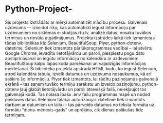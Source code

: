 # Python-Project-
Šis projekts izstrādāts ar mērķi automatizēt mācību procesu. Galvenais uzdevums — izveidot rīku, kas automātiski iegūst informāciju par uzdevumiem no sistēmas e-studijas.rtu.lv, analizē datus, nosaka tuvākos termiņus un nosūta atgādinājumus.
Projekta izstrādes laikā tiek izmantotas tādas bibliotēkas kā: Selenium, BeautifulSoup, Plyer, python-dotenv, datetime.
Selenium tiek izmantots pārlūkprogrammas vadībai – lai atvērtu Google Chrome, ievadītu lietotājvārdu un paroli, piespiestu pogu datu apstiprināšanai un iegūtu informāciju no kalendāra ar uzdevumiem.
BeautifulSoup kalpo lapas koda parsēšanai un vajadzīgās informācijas meklēšanai. Šī bibliotēka projektā apstrādā HTML kodu, ko iegūst Selenium, atrod kalendāra tabulu, izvelk datumus un uzdevumu nosaukumus, kā arī sašķiro šo informāciju.
Plyer tiek izmantots, lai rādītu paziņojumus galvenajā ekrānā – tas saņem tuvāko termiņu sarakstu un izveido paziņojumu.
python-dotenv ļauj glabāt lietotājvārdu un paroli atsevišķā failā, neiekļaujot tos galvenajā kodā. Tas nolasa īpašu .env failu programmas mapē un nodod piekļuves datus Selenium tālākai autorizācijai.
datetime tiek izmantots darbam ar datumiem un laiku – tas pārveido datumus no teksta formāta uz formātu “diena-mēnesis-gads” un aprēķina, cik dienas palikušas līdz termiņam.

